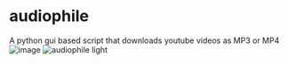 # audiophile
 A python gui based script that downloads youtube videos as MP3 or MP4
![image](https://github.com/user-attachments/assets/8148c0fd-6c78-43fa-96ae-a0448ee13fce)
![audiophile light](https://github.com/user-attachments/assets/c6374a86-45fd-4a3b-a402-a30303dab020)
